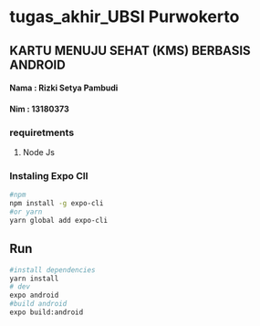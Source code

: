 # tugas_akhir_UBSI Purwokerto
## KARTU MENUJU SEHAT (KMS) BERBASIS ANDROID
#### Nama : Rizki Setya Pambudi
#### Nim : 13180373

### requiretments
1. Node Js

### Instaling Expo ClI
```bash
#npm
npm install -g expo-cli
#or yarn
yarn global add expo-cli
```


## Run
```bash
#install dependencies
yarn install
# dev
expo android
#build android
expo build:android
```

